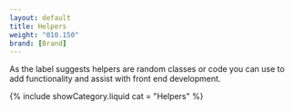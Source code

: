 ```yaml
---
layout: default
title: Helpers
weight: "010.150"
brand: [Brand]
---
```


<div class="row">
	<div class="col-sm-8 col-sm-offset-4 category-head lead">
		As the label suggests helpers are random classes or code you can use to add functionality and assist with front end development.
	</div>
</div>

{% include showCategory.liquid  cat = "Helpers" %}